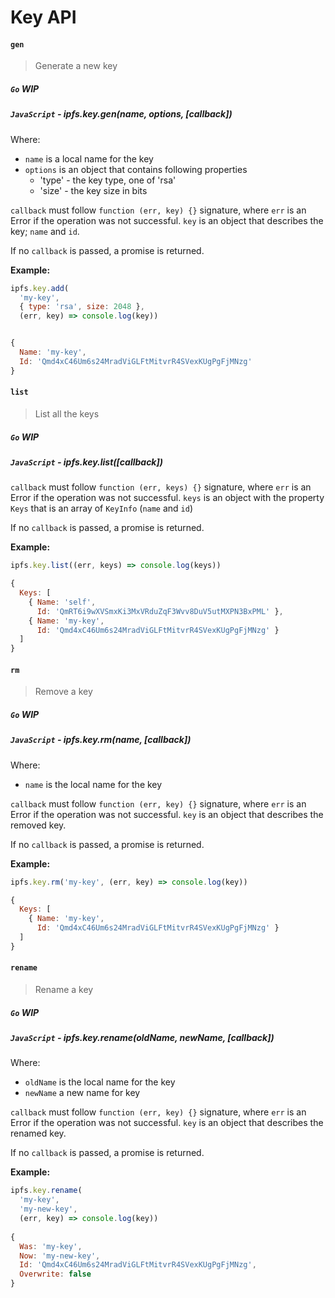 Key API
=======

#### `gen`

> Generate a new key

##### `Go` **WIP**

##### `JavaScript` - ipfs.key.gen(name, options, [callback])

Where:

- `name` is a local name for the key
- `options` is an object that contains following properties
  - 'type' - the key type, one of 'rsa'
  - 'size' - the key size in bits

`callback` must follow `function (err, key) {}` signature, where `err` is an Error if the operation was not successful. `key` is an object that describes the key; `name` and `id`.

If no `callback` is passed, a promise is returned.

**Example:**

```JavaScript
ipfs.key.add(
  'my-key', 
  { type: 'rsa', size: 2048 }, 
  (err, key) => console.log(key))


{ 
  Name: 'my-key',
  Id: 'Qmd4xC46Um6s24MradViGLFtMitvrR4SVexKUgPgFjMNzg'
}
```

#### `list`

> List all the keys

##### `Go` **WIP**

##### `JavaScript` - ipfs.key.list([callback])

`callback` must follow `function (err, keys) {}` signature, where `err` is an Error if the operation was not successful. `keys` is an object with the property `Keys` that is an array of `KeyInfo` (`name` and `id`)

If no `callback` is passed, a promise is returned.

**Example:**

```JavaScript
ipfs.key.list((err, keys) => console.log(keys))

{ 
  Keys: [
    { Name: 'self',
      Id: 'QmRT6i9wXVSmxKi3MxVRduZqF3Wvv8DuV5utMXPN3BxPML' },
    { Name: 'my-key',
      Id: 'Qmd4xC46Um6s24MradViGLFtMitvrR4SVexKUgPgFjMNzg' } 
  ]
}
```

#### `rm`

> Remove a key

##### `Go` **WIP**

##### `JavaScript` - ipfs.key.rm(name, [callback])

Where:
- `name` is the local name for the key

`callback` must follow `function (err, key) {}` signature, where `err` is an Error if the operation was not successful. `key` is an object that describes the removed key.

If no `callback` is passed, a promise is returned.

**Example:**

```JavaScript
ipfs.key.rm('my-key', (err, key) => console.log(key))

{ 
  Keys: [
    { Name: 'my-key',
      Id: 'Qmd4xC46Um6s24MradViGLFtMitvrR4SVexKUgPgFjMNzg' } 
  ]
}
```

#### `rename`

> Rename a key

##### `Go` **WIP**

##### `JavaScript` - ipfs.key.rename(oldName, newName, [callback])

Where:
- `oldName` is the local name for the key
- `newName` a new name for key

`callback` must follow `function (err, key) {}` signature, where `err` is an Error if the operation was not successful. `key` is an object that describes the renamed key.

If no `callback` is passed, a promise is returned.

**Example:**

```JavaScript
ipfs.key.rename(
  'my-key', 
  'my-new-key',
  (err, key) => console.log(key))
  
{ 
  Was: 'my-key',
  Now: 'my-new-key',
  Id: 'Qmd4xC46Um6s24MradViGLFtMitvrR4SVexKUgPgFjMNzg',
  Overwrite: false
}
```

